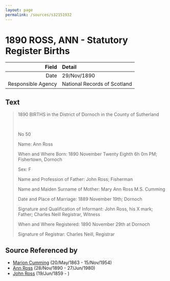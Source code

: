 ```yaml
---
layout: page
permalink: /sources/s32151932
---
```


# 1890 ROSS, ANN - Statutory Register Births

Field | Detail
---:|:---
Date | 29/Nov/1890
Responsible Agency | National Records of Scotland

## Text

> 1890 BIRTHS in the District of Dornoch in the County of Sutherland
>
> <br/>
>
> No 50
>
> Name: Ann Ross
>
> When and Where Born: 1890 November Twenty Eighth 6h 0m PM; Fishertown, Dornoch
>
> Sex: F
>
> Name and Profession of Father: John Ross; Fisherman
>
> Name and Maiden Surname of Mother: Mary Ann Ross M.S. Cumming
>
> Date and Place of Marriage: 1889 November 19th; Dornoch
>
> Signature and Qualification of Informant: John Ross, his X mark; Father; Charles Neill Registrar, Witness
>
> When and Where Registered: 1890 November 29th at Dornoch
>
> Signature of Registrar: Charles Neill, Registrar
>

## Source Referenced by

* [Marion Cumming](../people/@59851647@-marion-cumming-b1863-5-20-d1954-11-15.md) (20/May/1863 - 15/Nov/1954)
* [Ann Ross](../people/@52613824@-ann-ross-b1890-11-28-d1980-6-27.md) (28/Nov/1890 - 27/Jun/1980)
* [John Ross](../people/@75057664@-john-ross-b1859-6-19-d.md) (19/Jun/1859 - )
